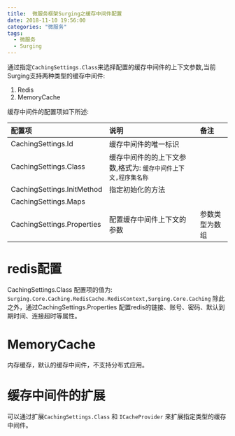 ```yaml
---
title:  微服务框架Surging之缓存中间件配置
date: 2018-11-10 19:56:00
categories: "微服务"
tags:
  - 微服务
  - Surging
---
```


通过指定`CachingSettings.Class`来选择配置的缓存中间件的上下文参数,当前Surging支持两种类型的缓存中间件:
1. Redis
2. MemoryCache


缓存中间件的配置项如下所述:

| 配置项 | 说明 | 备注 |
|:-------------------|:-----------------|:---------------|
| CachingSettings.Id | 缓存中间件的唯一标识 | |
| CachingSettings.Class | 缓存中间件的的上下文参数,格式为: `缓存中间件上下文,程序集名称` | |
| CachingSettings.InitMethod | 指定初始化的方法 | |
| CachingSettings.Maps |  | |
| CachingSettings.Properties | 配置缓存中间件上下文的参数 | 参数类型为数组 |

# redis配置
CachingSettings.Class 配置项的值为: `Surging.Core.Caching.RedisCache.RedisContext,Surging.Core.Caching`
除此之外，通过CachingSettings.Properties 配置redis的链接、账号、密码、默认到期时间、连接超时等属性。

# MemoryCache
内存缓存，默认的缓存中间件，不支持分布式应用。

# 缓存中间件的扩展
可以通过扩展`CachingSettings.Class` 和 `ICacheProvider` 来扩展指定类型的缓存中间件。